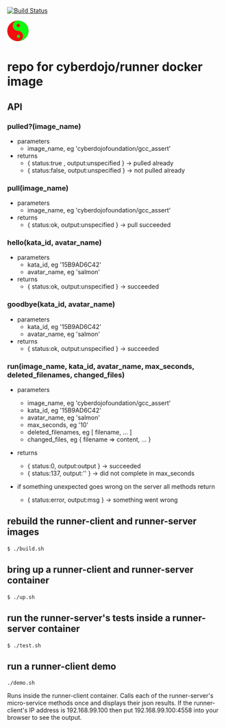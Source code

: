 
[![Build Status](https://travis-ci.org/cyber-dojo/runner.svg?branch=master)](https://travis-ci.org/cyber-dojo/runner)

<img src="https://raw.githubusercontent.com/cyber-dojo/nginx/master/images/home_page_logo.png" alt="cyber-dojo yin/yang logo" width="50px" height="50px"/>

# repo for **cyberdojo/runner** docker image

## API

### pulled?(image_name)
- parameters
  * image_name, eg 'cyberdojofoundation/gcc_assert'
- returns
  * { status:true , output:unspecified } -> pulled already
  * { status:false, output:unspecified } -> not pulled already

### pull(image_name)
- parameters
  * image_name, eg 'cyberdojofoundation/gcc_assert'
- returns
  * { status:ok, output:unspecified } -> pull succeeded

### hello(kata_id, avatar_name)
- parameters
  * kata_id, eg '15B9AD6C42'
  * avatar_name, eg 'salmon'
- returns
  * { status:ok, output:unspecified } -> succeeded

### goodbye(kata_id, avatar_name)
- parameters
  * kata_id, eg '15B9AD6C42'
  * avatar_name, eg 'salmon'
- returns
  * { status:ok, output:unspecified } -> succeeded

### run(image_name, kata_id, avatar_name, max_seconds, deleted_filenames, changed_files)
- parameters
  * image_name, eg 'cyberdojofoundation/gcc_assert'
  * kata_id, eg '15B9AD6C42'
  * avatar_name, eg 'salmon'
  * max_seconds, eg '10'
  * deleted_filenames, eg [ filename, ... ]
  * changed_files, eg { filename => content, ... }
- returns
  * { status:0,   output:output } -> succeeded
  * { status:137,  output:'' } -> did not complete in max_seconds

- if something unexpected goes wrong on the server all methods return
  * { status:error, output:msg } -> something went wrong

## rebuild the runner-client and runner-server images
```
$ ./build.sh
```

## bring up a runner-client and runner-server container

```
$ ./up.sh
```

## run the runner-server's tests inside a runner-server container
```
$ ./test.sh
```

## run a runner-client demo
```
./demo.sh
```
Runs inside the runner-client container.
Calls each of the runner-server's micro-service methods
once and displays their json results.
If the runner-client's IP address is 192.168.99.100 then put
192.168.99.100:4558 into your browser to see the output.

